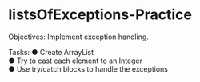 # listsOfExceptions-Practice
Objectives: 
Implement exception handling.  

Tasks:
● Create ArrayList  
● Try to cast each element to an Integer  
● Use try/catch blocks to handle the exceptions
